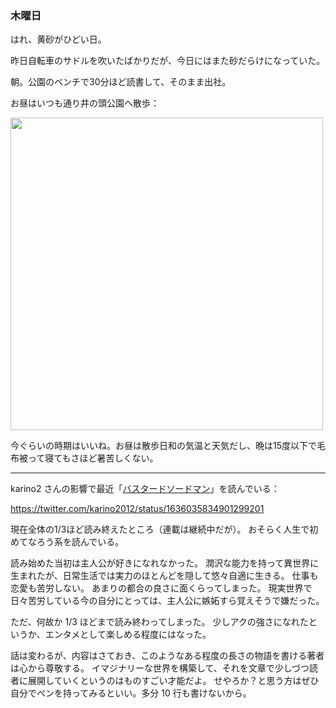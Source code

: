 ### 木曜日

はれ、黄砂がひどい日。

昨日自転車のサドルを吹いたばかりだが、今日にはまた砂だらけになっていた。

朝。公園のベンチで30分ほど読書して、そのまま出社。

お昼はいつも通り井の頭公園へ散歩：

<img src="https://i.imgur.com/IVikof8.jpg" width="500">

今ぐらいの時期はいいね。お昼は散歩日和の気温と天気だし、晩は15度以下で毛布被って寝てもさほど暑苦しくない。

---

karino2 さんの影響で最近「[バスタードソードマン](https://ncode.syosetu.com/n9619hu/)」を読んでいる：

https://twitter.com/karino2012/status/1636035834901299201

現在全体の1/3ほど読み終えたところ（連載は継続中だが）。
おそらく人生で初めてなろう系を読んでいる。

読み始めた当初は主人公が好きになれなかった。
潤沢な能力を持って異世界に生まれたが、日常生活では実力のほとんどを隠して悠々自適に生きる。
仕事も恋愛も苦労しない。
あまりの都合の良さに面くらってしまった。
現実世界で日々苦労している今の自分にとっては、主人公に嫉妬すら覚えそうで嫌だった。

ただ、何故か 1/3 ほどまで読み終わってしまった。
少しアクの強さになれたというか、エンタメとして楽しめる程度にはなった。

話は変わるが、内容はさておき、このようなある程度の長さの物語を書ける著者は心から尊敬する。
イマジナリーな世界を構築して、それを文章で少しづつ読者に展開していくというのはものすごい才能だよ。
せやろか？と思う方はぜひ自分でペンを持ってみるといい。多分 10 行も書けないから。